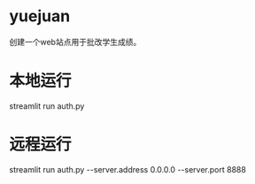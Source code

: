 # yuejuan
创建一个web站点用于批改学生成绩。
# 本地运行
streamlit run auth.py
# 远程运行
streamlit run auth.py --server.address 0.0.0.0 --server.port 8888

